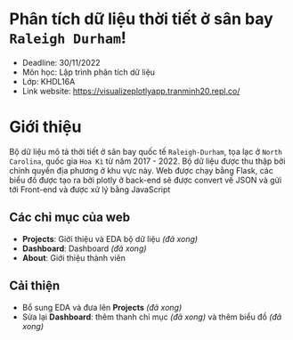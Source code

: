 # Phân tích dữ liệu thời tiết ở sân bay `Raleigh Durham`!
- Deadline: 30/11/2022
- Môn học: Lập trình phân tích dữ liệu
- Lớp: KHDL16A
- Link website: https://visualizeplotlyapp.tranminh20.repl.co/
# Giới thiệu

Bộ dữ liệu mô tả thời tiết ở sân bay quốc tế `Raleigh-Durham`, tọa lạc ở `North Carolina`, quốc gia `Hoa Kì` từ năm 2017 - 2022. Bộ dữ liệu được thu thập bởi chính quyền địa phương ở khu vực này. 
Web được chạy bằng Flask, các biểu đồ được tạo ra bởi plotly ở back-end sẽ được convert về JSON và gửi tới Front-end và được xử lý bằng JavaScript

## Các chỉ mục của web
- **Projects**: Giới thiệu và EDA bộ dữ liệu *(đã xong)* 
- **Dashboard**: Dashboard *(đã xong)* 
- **About**: Giới thiệu thành viên
## Cải thiện

- Bổ sung EDA và đưa lên **Projects**  *(đã xong)*
- Sửa lại **Dashboard**: thêm thanh chỉ mục *(đã xong)* và thêm biểu đồ  *(đã xong)*

